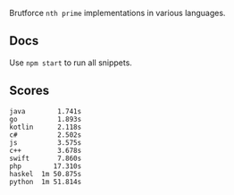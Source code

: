 Brutforce `nth prime` implementations in various languages.

Docs
----

Use `npm start` to run all snippets.

Scores
------

```
java        1.741s
go          1.893s
kotlin      2.118s
c#          2.502s
js          3.575s
c++         3.678s
swift       7.860s
php        17.310s
haskel  1m 50.875s
python  1m 51.814s
```
